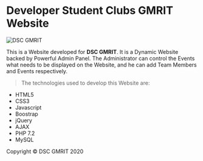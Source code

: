 # Developer Student Clubs GMRIT Website

![DSC GMRIT](https://lh3.googleusercontent.com/bhU78iBQ1lzoKC58US7ZHkFZZIHxfR690TLO_rXiWJBWIj_rzRSrfFqLdgX6mQ7e7MuYw7u87iBbdR3v0BFMSKZ7Jt2dzckV7JkuxKtBdqJkotNu5pXpZCquMxLK=w1242)

This is a Website developed for **DSC GMRIT**. It is a Dynamic Website backed by Powerful Admin Panel. The Administrator can control the Events what needs to be displayed on the Website, and he can add Team Members and Events respectively.

> The technologies used to develop this Website are:

- HTML5
- CSS3
- Javascript
- Boostrap
- jQuery
- AJAX
- PHP 7.2
- MySQL

Copyright &copy; DSC GMRIT 2020

